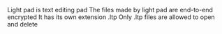 Light pad is text editing pad
The files made by light pad are end-to-end encrypted
It has its own extension .ltp
Only .ltp files are allowed to open and delete

